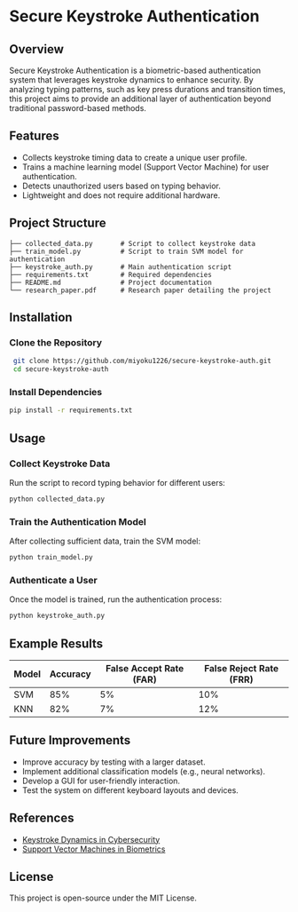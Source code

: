 # Secure Keystroke Authentication

## Overview
Secure Keystroke Authentication is a biometric-based authentication system that leverages keystroke dynamics to enhance security. By analyzing typing patterns, such as key press durations and transition times, this project aims to provide an additional layer of authentication beyond traditional password-based methods.

## Features
- Collects keystroke timing data to create a unique user profile.
- Trains a machine learning model (Support Vector Machine) for user authentication.
- Detects unauthorized users based on typing behavior.
- Lightweight and does not require additional hardware.

## Project Structure
```
├── collected_data.py       # Script to collect keystroke data
├── train_model.py          # Script to train SVM model for authentication
├── keystroke_auth.py       # Main authentication script
├── requirements.txt        # Required dependencies
├── README.md               # Project documentation
└── research_paper.pdf      # Research paper detailing the project
```

## Installation
### Clone the Repository
```sh
 git clone https://github.com/miyoku1226/secure-keystroke-auth.git
 cd secure-keystroke-auth
```

### Install Dependencies
```sh
pip install -r requirements.txt
```

## Usage
### Collect Keystroke Data
Run the script to record typing behavior for different users:
```sh
python collected_data.py
```

### Train the Authentication Model
After collecting sufficient data, train the SVM model:
```sh
python train_model.py
```

### Authenticate a User
Once the model is trained, run the authentication process:
```sh
python keystroke_auth.py
```

## Example Results
| Model      | Accuracy | False Accept Rate (FAR) | False Reject Rate (FRR) |
|------------|----------|-----------------|-----------------|
| SVM        | 85%      | 5%              | 10%             |
| KNN        | 82%      | 7%              | 12%             |

## Future Improvements
- Improve accuracy by testing with a larger dataset.
- Implement additional classification models (e.g., neural networks).
- Develop a GUI for user-friendly interaction.
- Test the system on different keyboard layouts and devices.

## References
- [Keystroke Dynamics in Cybersecurity](https://scholar.google.com/)
- [Support Vector Machines in Biometrics](https://arxiv.org/)

## License
This project is open-source under the MIT License.


